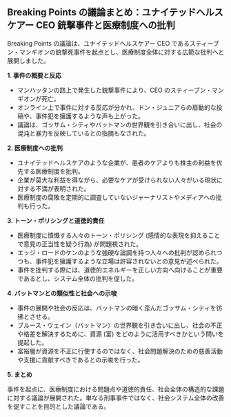 ## Breaking Points の議論まとめ：ユナイテッドヘルスケアー CEO 銃撃事件と医療制度への批判

Breaking Points の議論は、ユナイテッドヘルスケアー CEO であるスティーブン・マンギオンの銃撃死事件を起点とし、医療制度全体に対する広範な批判へと展開しました。

**1. 事件の概要と反応**

*   マンハッタンの路上で発生した銃撃事件により、CEO のスティーブン・マンギオンが死亡。
*   オンライン上で事件に対する反応が分かれ、ドン・ジュニアらの扇動的な投稿や、事件犯を擁護するような声も上がった。
*   議論は、ゴッサム・シティやバットマンの世界観を引き合いに出し、社会の混沌と暴力を反映しているとの指摘もなされた。

**2. 医療制度への批判**

*   ユナイテッドヘルスケアのような企業が、患者のケアよりも株主の利益を优先する医療制度を批判。
*   企業が莫大な利益を得ながら、必要なケアが受けられない人々がいる現状に対する不満が表明された。
*   医療制度の腐敗を定期的に調査していないジャーナリストやメディアへの批判も行った。

**3. トーン・ポリシングと道徳的責任**

*   医療制度に憤慨する人々のトーン・ポリシング (感情的な表現を抑えることで意見の正当性を疑う行為) が問題視された。
*   エッジ・ロードのケンのような強硬な論調を持つ人々への批判が認められつつも、事件犯を擁護するような立場は許容されないとの意見が述べられた。
*   事件を批判する際には、道徳的エネルギーを正しい方向へ向けることが重要であるとし、システム全体の批判を促した。

**4. バットマンとの類似性と社会への示唆**

*   事件の展開や社会の反応は、バットマンの暗く歪んだゴッサム・シティを彷彿とさせる。
*   ブルース・ウェイン（バットマン）の世界観を引き合いに出し、社会の不正や格差を解決するために、資源 (富) をどのように活用すべきかという問いを提起した。
*   富裕層が資源を不正に行使するのではなく、社会問題解決のための慈善活動や支援に貢献すべきであるとの示唆を行った。

**5. まとめ**

事件を起点に、医療制度における問題点や道徳的責任、社会全体の構造的な課題に対する議論が展開された。単なる刑事事件ではなく、社会システム全体の改善を促すことを目的とした議論である。